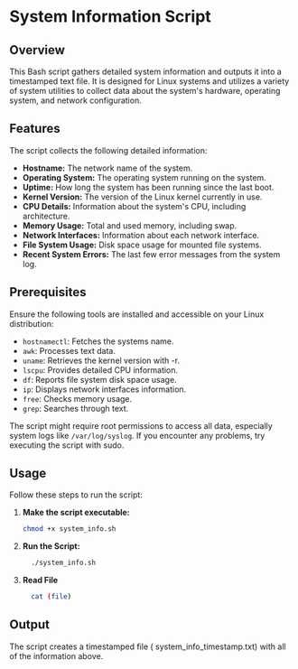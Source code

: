 # System Information Script

## Overview
This Bash script gathers detailed system information and outputs it into a timestamped text file. It is designed for Linux systems and utilizes a variety of system utilities to collect data about the system's hardware, operating system, and network configuration.

## Features
The script collects the following detailed information:
- **Hostname:** The network name of the system.
- **Operating System:** The operating system running on the system.
- **Uptime:** How long the system has been running since the last boot.
- **Kernel Version:** The version of the Linux kernel currently in use.
- **CPU Details:** Information about the system's CPU, including architecture.
- **Memory Usage:** Total and used memory, including swap.
- **Network Interfaces:** Information about each network interface.
- **File System Usage:** Disk space usage for mounted file systems.
- **Recent System Errors:** The last few error messages from the system log.


## Prerequisites
Ensure the following tools are installed and accessible on your Linux distribution:
- `hostnamectl`: Fetches the systems name.
- `awk`: Processes text data.
- `uname`: Retrieves the kernel version with -r.
- `lscpu`: Provides detailed CPU information.
- `df`: Reports file system disk space usage.
- `ip`: Displays network interfaces information.
- `free`: Checks memory usage.
- `grep`: Searches through text.

The script might require root permissions to access all data, especially system logs like `/var/log/syslog`.
If you encounter any problems, try executing the script with sudo.
## Usage
Follow these steps to run the script:

1. **Make the script executable:**
   ```bash
   chmod +x system_info.sh
2. **Run the Script:**
   ```bash
     ./system_info.sh
3. **Read File**
   ```bash
     cat (file)
## Output
The script creates a timestamped file (
system_info_timestamp.txt) with all of the information above.

